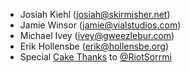 * Josiah Kiehl (<josiah@skirmisher.net>)
* Jamie Winsor (<jamie@vialstudios.com>)
* Michael Ivey (<ivey@gweezlebur.com>)
* Erik Hollensbe (<erik@hollensbe.org>)
* Special [Cake Thanks](./cakethanks.html) to [@RiotSorrmi](https://twitter.com/RiotSorrmi)
